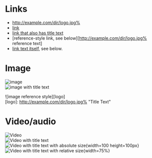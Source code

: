 # Links
- http://example.com/dir/logo.jpg%
- [link](http://example.com/dir/logo.jpg%)
- [link that also has title text](http://example.com/dir/logo.jpg% "This link takes you to somewhere!")
- [reference-style link, see below][http://example.com/dir/logo.jpg% reference text]
- [link text itself][], see below.

[arbitrary case-insensitive reference text]: http://example.com/dir/logo.jpg%  
[1]: http://example.com/dir/logo.jpg%
[link text itself]: http://example.com/dir/logo.jpg%

# Image

![image](http://example.com/dir/logo.jpg%)  
![image with title text](http://example.com/dir/logo.jpg% "Title Text")  

![image reference style][logo]  
[logo]: http://example.com/dir/logo.jpg% "Title Text"

# Video/audio

![Video](http://example.com/dir/logo.jpg%)  
![Video with title text](http://example.com/dir/logo.jpg%)  
![Video with title text with absolute size](http://example.com/dir/logo.jpg% "Title Text"){width=100 height=100px}  
![Video with title text with relative size](http://example.com/dir/logo.jpg% "Title Text"){width=75%}

